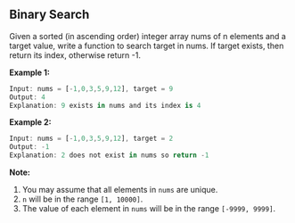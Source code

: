## Binary Search

Given a sorted (in ascending order) integer array nums of n elements and a target value, write a function to search target in nums. If target exists, then return its index, otherwise return -1.


__Example 1:__

```ts
Input: nums = [-1,0,3,5,9,12], target = 9
Output: 4
Explanation: 9 exists in nums and its index is 4
```

__Example 2:__

```ts
Input: nums = [-1,0,3,5,9,12], target = 2
Output: -1
Explanation: 2 does not exist in nums so return -1
```
 

__Note:__

1. You may assume that all elements in `nums` are unique.
2. `n` will be in the range `[1, 10000]`.
3. The value of each element in `nums` will be in the range `[-9999, 9999]`.
